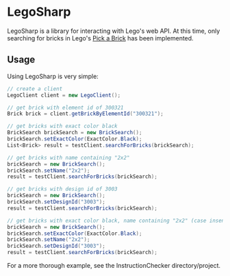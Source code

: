 # LegoSharp

LegoSharp is a library for interacting with Lego's web API. At this time, only searching for bricks in Lego's [Pick a Brick](https://shop.lego.com/en-US/Pick-a-Brick) has been implemented.

## Usage

Using LegoSharp is very simple:
```C#
// create a client
LegoClient client = new LegoClient();

// get brick with element id of 300321 
Brick brick = client.getBrickByElementId("300321"); 

// get bricks with exact color black
BrickSearch brickSearch = new BrickSearch();
brickSearch.setExactColor(ExactColor.Black);
List<Brick> result = testClient.searchForBricks(brickSearch);

// get bricks with name containing "2x2"
brickSearch = new BrickSearch();
brickSearch.setName("2x2");
result = testClient.searchForBricks(brickSearch);

// get bricks with design id of 3003
brickSearch = new BrickSearch();
brickSearch.setDesignId("3003");
result = testClient.searchForBricks(brickSearch);

// get bricks with exact color black, name containing "2x2" (case insensitive), and design id of 3003
brickSearch = new BrickSearch();
brickSearch.setExactColor(ExactColor.Black);
brickSearch.setName("2x2");
brickSearch.setDesignId("3003");
result = testClient.searchForBricks(brickSearch);
```
For a more thorough example, see the InstructionChecker directory/project.